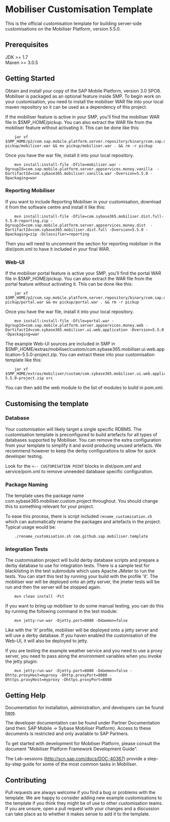 # Mobiliser Customisation Template

This is the official customisation template for building server-side
customisations on the Mobiliser Platform, version 5.5.0.

## Prerequisites

JDK >= 1.7  
Maven >= 3.0.5

## Getting Started

Obtain and install your copy of the SAP Mobile Platform, version 3.0 SPO8.
Mobiliser is packaged as an optional feature inside SMP. To begin work on your
customisation, you need to install the mobiliser WAR file into your local maven
repository so it can be used as a dependency of this project.

If the mobiliser feature is active in your SMP, you'll find the mobiliser WAR
file in $SMP_HOME/pickup. You can also extract the WAR file from the mobiliser
feature without activating it. This can be done like this:

        jar xf $SMP_HOME/p2/com.sap.mobile.platform.server.repository/binary/com.sap.mobile.platform.server.build.feature.mobiliser_root_* pickup/mobiliser.war && mv pickup/mobiliser.war . && rm -r pickup

Once you have the war file, install it into your local repository.

        mvn install:install-file -Dfile=mobiliser.war -DgroupId=com.sap.mobile.platform.server.appservices.money.vanilla  -DartifactId=com.sybase365.mobiliser.vanilla.war -Dversion=5.5.0 -Dpackaging=war

### Reporting Mobiliser

If you want to include Reporting Mobiliser in your customisation, download it
from the software centre and install it like this:

        mvn install:install-file -Dfile=com.sybase365.mobiliser.dist.full-5.5.0-reporting.zip -DgroupId=com.sap.mobile.platform.server.appservices.money.dist  -DartifactId=com.sybase365.mobiliser.dist.full -Dversion=5.5.0 -Dpackaging=zip -Dclassifier=reporting

Then you will need to uncomment the section for reporting mobiliser in the
dist/pom.xml to have it included in your final WAR.

### Web-UI

If the mobiliser portal feature is active your SMP, you'll find the portal WAR
file in $SMP_HOME/pickup. You can also extract the WAR file from the portal
feature without activating it. This can be done like this:

        jar xf $SMP_HOME/p2/com.sap.mobile.platform.server.repository/binary/com.sap.mobile.platform.server.build.feature.mobiliser.web.portal_root_* pickup/portal.war && mv pickup/portal.war . && rm -r pickup

Once you have the war file, install it into your local repository.

        mvn install:install-file -Dfile=portal.war -DgroupId=com.sap.mobile.platform.server.appservices.money.web -DartifactId=com.sybase365.mobiliser.ui.web.application -Dversion=5.5.0 -Dpackaging=war

The example Web-UI sources are included in SMP in
$SMP_HOME/extras/mobiliser/custom/com.sybase365.mobiliser.ui.web.application-5.5.0-project.zip.
You can extract these into your customisation template like this:

        jar xf $SMP_HOME/extras/mobiliser/custom/com.sybase365.mobiliser.ui.web.application-5.5.0-project.zip src

You can then add the web module to the list of modules to build in pom.xml.

## Customising the template

### Database

Your customisation will likely target a single specific RDBMS. The customisation
template is preconfigured to build artefacts for all types of databases
supported by Mobiliser. You can remove the extra configuration from your
template to simplify it and avoid producing unused artefacts. We recommend
however to keep the derby configurations to allow for quick developer testing.

Look for the `<-- CUSTOMISATION POINT` blocks in dist/pom.xml and service/pom.xml
to remove unneeded database specific configuration.

### Package Naming

The template uses the package name com.sybase365.mobiliser.custom.project
throughout. You should change this to something relevant for your project.

To ease this process, there is script included `rename_customisation.sh` which
can automatically rename the packages and artefacts in the project. Typical
usage would be:

        ./rename_customisation.sh com.github.sap.mobiliser.template

### Integration Tests

The customisation project will build derby database scripts and prepare a derby
database to use for integration tests. There is a sample test for blacklisting
in the test submodule which uses Apache JMeter to run the tests. You can start
this test by running your build with the profile 'it'. The mobiliser war will be
deployed onto an jetty server, the jmeter tests will be run and then the server
will be stopped again.

        mvn clean install -Pit

If you want to bring up mobiliser to do some manual testing, you can do this by
running the following command in the test module:

        mvn jetty:run-war -Djetty.port=8080 -Ddaemon=false

Like with the 'it' profile, mobiliser will be deployed onto a jetty server and
will use a derby database. If you haven enabled the customisation of the
Web-UI, it will also be deployed to jetty.

If you are testing the example weather service and you need to use a proxy
server, you need to pass along the environment variables when you invoke the
jetty plugin:

        mvn jetty:run-war -Djetty.port=8080 -Ddaemon=false -Dhttp.proxyHost=myproxy -Dhttp.proxyPort=8080 -Dhttps.proxyHost=myproxy -Dhttps.proxyPort=8080

## Getting Help

Documentation for installation, administration, and developers can be found
[here](http://help.sap.com/mobile-platform/).

The developer documentation can be found under Partner Documentation (and then:
SAP Mobile -> Sybase Mobiliser Platform). Access to these documents is
restricted and only available to SAP Partners.

To get started with development for Mobiliser Platform, please consult the
document "Mobiliser Platform Framework Development Guide".

The Lab-sessions (http://scn.sap.com/docs/DOC-40367) provide a step-by-step
guide for some of the most common tasks in Mobiliser.

## Contributing

Pull requests are always welcome if you find a bug or problems with the
template. We are happy to consider adding new example customisations to the
template if you think they might be of use to other customisation teams. If you
are unsure, open a pull request with your changes and a discussion can take
place as to whether it makes sense to add it to the template.

